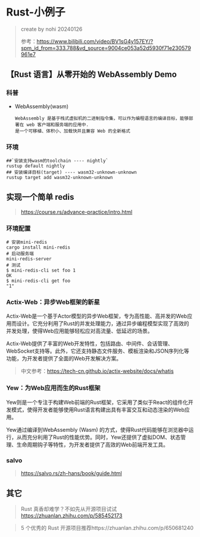 # Rust-小例子

> create by nohi 20240126
>
> 参考：https://www.bilibili.com/video/BV1sG4y157EY/?spm_id_from=333.788&vd_source=9004ce053a52d5930f71e230579961e7



## 【Rust 语言】从零开始的 WebAssembly Demo

### 科普

* WebAssembly(wasm)

  ```
  WebAssembly 是基于栈式虚拟机的二进制指令集，可以作为编程语言的编译目标，能够部署在 web 客户端和服务端的应用中.
  是一个可移植、体积小、加载快并且兼容 Web 的全新格式
  ```

### 环境

```shell
##`安装支持wasm的toolchain ---- nightly`
rustup default nightly
## 安装编译目标(target) ---- wasm32-unknown-unknown
rustup target add wasm32-unknown-unknown
```

##  实现一个简单 redis

> https://course.rs/advance-practice/intro.html

### 环境配置

```shell
# 安装mini-redis
cargo install mini-redis
# 启动服务端
mini-redis-server
# 测试
$ mini-redis-cli set foo 1
OK
$ mini-redis-cli get foo
"1"
```



### Actix-Web：异步Web框架的新星

Actix-Web是一个基于Actor模型的异步Web框架，专为高性能、高并发的Web应用而设计。它充分利用了Rust的并发处理能力，通过异步编程模型实现了高效的并发处理，使得Web应用能够轻松应对高流量、低延迟的场景。

Actix-Web提供了丰富的Web开发特性，包括路由、中间件、会话管理、WebSocket支持等。此外，它还支持静态文件服务、模板渲染和JSON序列化等功能，为开发者提供了全面的Web开发解决方案。

> 中文参考：https://tech-cn.github.io/actix-website/docs/whatis









### Yew：为Web应用而生的Rust框架

Yew则是一个专注于构建Web前端的Rust框架，它采用了类似于React的组件化开发模式，使得开发者能够使用Rust语言构建出具有丰富交互和动态渲染的Web应用。

Yew通过编译到WebAssembly (Wasm) 的方式，使得Rust代码能够在浏览器中运行，从而充分利用了Rust的性能优势。同时，Yew还提供了虚拟DOM、状态管理、生命周期钩子等特性，为开发者提供了高效的Web前端开发工具。



### salvo

> https://salvo.rs/zh-hans/book/guide.html





## 其它

> Rust 真香却难学？不如先从开源项目试试 https://zhuanlan.zhihu.com/p/585452173

> 5 个优秀的 Rust 开源项目推荐https://zhuanlan.zhihu.com/p/650681240

